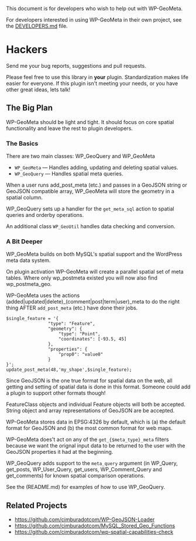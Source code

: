 This document is for developers who wish to help out with WP-GeoMeta.

For developers interested in using WP-GeoMeta in their own project, see the [DEVELOPERS.md](DEVELOPERS.md) file.

Hackers
=======

Send me your bug reports, suggestions and pull requests.

Please feel free to use this library in **your** plugin. Standardization makes
life easier for everyone. If this plugin isn't meeting your needs, or you have other 
great ideas, lets talk!

The Big Plan
--------------

WP-GeoMeta should be light and tight. It should focus on core spatial functionality
and leave the rest to plugin developers.

### The Basics

There are two main classes: WP_GeoQuery and WP_GeoMeta

* ```WP_GeoMeta``` — Handles adding, updating and deleting spatial values.
* ```WP_GeoQuery``` — Handles spatial meta queries.

When a user runs add_post_meta (etc.) and passes in a GeoJSON string or GeoJSON compatible
array, WP_GeoMeta will store the geometry in a spatial column. 

WP_GeoQuery sets up a handler for the ```get_meta_sql``` action to spatial queries and orderby operations.

An additional class ```WP_GeoUtil``` handles data checking and conversion.

### A Bit Deeper 

WP_GeoMeta builds on both MySQL's spatial support and the WordPress meta data system.

On plugin activation WP-GeoMeta will create a parallel spatial set of meta tables. Where 
only wp_postmeta existed you will now also find wp_postmeta_geo. 

WP-GeoMeta uses the actions (added|updated|delete)_(comment|post|term|user)_meta to
do the right thing AFTER ```add_post_meta``` (etc.) have done their jobs. 

    $single_feature = '{ 
					"type": "Feature", 
					"geometry": {
						"type": "Point", 
						"coordinates": [-93.5, 45]
					}, 
					"properties": {
						"prop0": "value0"
					} 
	}';
    update_post_meta(48,'my_shape',$single_feature);

Since GeoJSON is the one true format for spatial data on the web, all getting and
setting of spatial data is done in this format. Someone could add a plugin 
to support other formats though!

FeatureClass objects and individual Feature objects will both be accepted. String
object and array representations of GeoJSON are be accepted.

WP-GeoMeta stores data in EPSG:4326 by default, which is (a) the default format
for GeoJSON and (b) the most common format for web maps.

WP-GeoMeta does't act on any of the ```get_{$meta_type}_meta``` filters because we want the 
orignal input data to be returned to the user with the GeoJSON properties it had at the
beginning. 

WP_GeoQuery adds support to the ```meta_query``` argument (in WP_Query, get_posts, WP_User_Query, get_users, WP_Comment_Query and get_comments) for known spatial comparison operations.

See the (README.md) for examples of how to use WP_GeoQuery.

Related Projects
----------------
* https://github.com/cimburadotcom/WP-GeoJSON-Loader
* https://github.com/cimburadotcom/MySQL_Stored_Geo_Functions
* https://github.com/cimburadotcom/wp-spatial-capabilities-check
